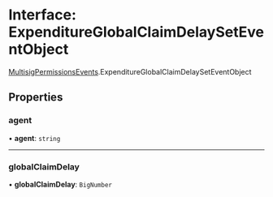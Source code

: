 # Interface: ExpenditureGlobalClaimDelaySetEventObject

[MultisigPermissionsEvents](../modules/MultisigPermissionsEvents.md).ExpenditureGlobalClaimDelaySetEventObject

## Properties

### agent

• **agent**: `string`

___

### globalClaimDelay

• **globalClaimDelay**: `BigNumber`
